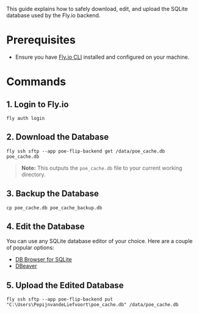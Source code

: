 This guide explains how to safely download, edit, and upload the SQLite database used by the Fly.io backend.

# Prerequisites
- Ensure you have [Fly.io CLI](https://fly.io/docs/getting-started/installing-flyctl/) installed and configured on your machine.


# Commands

## 1. Login to Fly.io
```pwsh
fly auth login
```

## 2. Download the Database
```pwsh
fly ssh sftp --app poe-flip-backend get /data/poe_cache.db poe_cache.db
```
> **Note:** This outputs the `poe_cache.db` file to your current working directory.

## 3. Backup the Database
```pwsh
cp poe_cache.db poe_cache_backup.db
```

## 4. Edit the Database
You can use any SQLite database editor of your choice. Here are a couple of popular options:
- [DB Browser for SQLite](https://sqlitebrowser.org/)
- [DBeaver](https://dbeaver.io/)

## 5. Upload the Edited Database
```pwsh
fly ssh sftp --app poe-flip-backend put "C:\Users\PepijnvandeLiefvoort\poe_cache.db" /data/poe_cache.db
```
